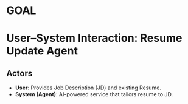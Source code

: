 # GOAL
# User–System Interaction: Resume Update Agent

## Actors
- **User**: Provides Job Description (JD) and existing Resume.
- **System (Agent)**: AI-powered service that tailors resume to JD.
